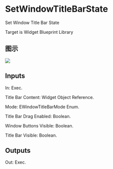 # SetWindowTitleBarState

Set Window Title Bar State

Target is Widget Blueprint Library

## 图示

![]($-20221218-21371092.png)

## Inputs

In: Exec.

Title Bar Content: Widget Object Reference.

Mode: EWindowTitleBarMode Enum.

Title Bar Drag Enabled: Boolean.

Window Buttons Visible: Boolean.

Title Bar Visible: Boolean.  

## Outputs

Out: Exec.

